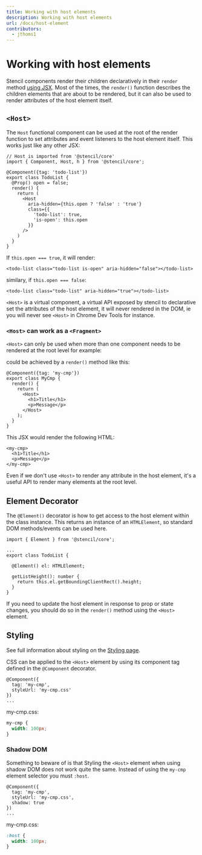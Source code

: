 ```yaml
---
title: Working with host elements
description: Working with host elements
url: /docs/host-element
contributors:
  - jthoms1
---
```


# Working with host elements

Stencil components render their children declaratively in their `render` method [using JSX](templating-jsx). Most of the times, the `render()` function describes the children elements that are about to be rendered, but it can also be used to render attributes of the host element itself.


## `<Host>`

The `Host` functional component can be used at the root of the render function to set attributes and event listeners to the host element itself. This works just like any other JSX:

```tsx
// Host is imported from '@stencil/core'
import { Component, Host, h } from '@stencil/core';

@Component({tag: 'todo-list'})
export class TodoList {
  @Prop() open = false;
  render() {
    return (
      <Host
        aria-hidden={this.open ? 'false' : 'true'}
        class={{
          'todo-list': true,
          'is-open': this.open
        }}
      />
    )
  }
}
```

If `this.open === true`, it will render:
```tsx
<todo-list class="todo-list is-open" aria-hidden="false"></todo-list>
```

similary, if `this.open === false`:

```tsx
<todo-list class="todo-list" aria-hidden="true"></todo-list>
```

`<Host>` is a virtual component, a virtual API exposed by stencil to declarative set the attributes of the host element, it will never rendered in the DOM, ie you will never see `<Host>` in Chrome Dev Tools for instance.


### `<Host>` can work as a `<Fragment>`

`<Host>` can only be used when more than one component needs to be rendered at the root level for example:

could be achieved by a `render()` method like this:

```tsx
@Component({tag: 'my-cmp'})
export class MyCmp {
  render() {
    return (
      <Host>
        <h1>Title</h1>
        <p>Message</p>
      </Host>
    );
  }
}
```

This JSX would render the following HTML:

```markup
<my-cmp>
  <h1>Title</h1>
  <p>Message</p>
</my-cmp>
```

Even if we don't use `<Host>` to render any attribute in the host element, it's a useful API to render many elements at the root level.


## Element Decorator

The `@Element()` decorator is how to get access to the host element within the class instance. This returns an instance of an `HTMLElement`, so standard DOM methods/events can be used here.

```tsx
import { Element } from '@stencil/core';

...
export class TodoList {

  @Element() el: HTMLElement;

  getListHeight(): number {
    return this.el.getBoundingClientRect().height;
  }
}
```

If you need to update the host element in response to prop or state changes, you should do so in the `render()` method using the `<Host>` element.

## Styling

See full information about styling on the [Styling page](https://stenciljs.com/docs/styling#shadow-dom-in-stencil).

CSS can be applied to the `<Host>` element by using its component tag defined in the `@Component` decorator.
```tsx
@Component({
  tag: 'my-cmp',
  styleUrl: 'my-cmp.css'
})
...
```
my-cmp.css:
```css
my-cmp {
  width: 100px;
}
```

### Shadow DOM

Something to beware of is that Styling the `<Host>` element when using shadow DOM does not work quite the same. Instead of using the `my-cmp` element selector you must `:host`. 
```tsx
@Component({
  tag: 'my-cmp',
  styleUrl: 'my-cmp.css',
  shadow: true
})
...
```
my-cmp.css:
```css
:host {
  width: 100px;
}
```
